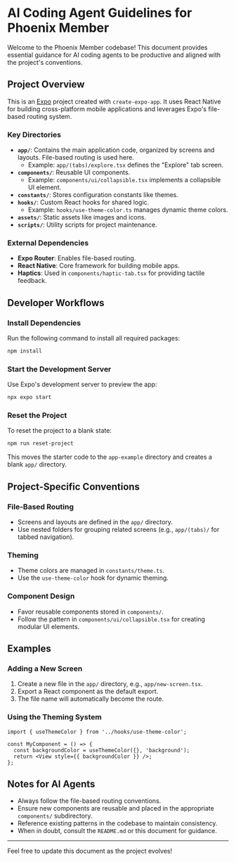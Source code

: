# AI Coding Agent Guidelines for Phoenix Member

Welcome to the Phoenix Member codebase! This document provides essential guidance for AI coding agents to be productive and aligned with the project's conventions.

## Project Overview

This is an [Expo](https://expo.dev) project created with `create-expo-app`. It uses React Native for building cross-platform mobile applications and leverages Expo's file-based routing system.

### Key Directories

- **`app/`**: Contains the main application code, organized by screens and layouts. File-based routing is used here.
  - Example: `app/(tabs)/explore.tsx` defines the "Explore" tab screen.
- **`components/`**: Reusable UI components.
  - Example: `components/ui/collapsible.tsx` implements a collapsible UI element.
- **`constants/`**: Stores configuration constants like themes.
- **`hooks/`**: Custom React hooks for shared logic.
  - Example: `hooks/use-theme-color.ts` manages dynamic theme colors.
- **`assets/`**: Static assets like images and icons.
- **`scripts/`**: Utility scripts for project maintenance.

### External Dependencies

- **Expo Router**: Enables file-based routing.
- **React Native**: Core framework for building mobile apps.
- **Haptics**: Used in `components/haptic-tab.tsx` for providing tactile feedback.

## Developer Workflows

### Install Dependencies

Run the following command to install all required packages:

```bash
npm install
```

### Start the Development Server

Use Expo's development server to preview the app:

```bash
npx expo start
```

### Reset the Project

To reset the project to a blank state:

```bash
npm run reset-project
```

This moves the starter code to the `app-example` directory and creates a blank `app/` directory.

## Project-Specific Conventions

### File-Based Routing

- Screens and layouts are defined in the `app/` directory.
- Use nested folders for grouping related screens (e.g., `app/(tabs)/` for tabbed navigation).

### Theming

- Theme colors are managed in `constants/theme.ts`.
- Use the `use-theme-color` hook for dynamic theming.

### Component Design

- Favor reusable components stored in `components/`.
- Follow the pattern in `components/ui/collapsible.tsx` for creating modular UI elements.

## Examples

### Adding a New Screen

1. Create a new file in the `app/` directory, e.g., `app/new-screen.tsx`.
2. Export a React component as the default export.
3. The file name will automatically become the route.

### Using the Theming System

```tsx
import { useThemeColor } from '../hooks/use-theme-color';

const MyComponent = () => {
  const backgroundColor = useThemeColor({}, 'background');
  return <View style={{ backgroundColor }} />;
};
```

## Notes for AI Agents

- Always follow the file-based routing conventions.
- Ensure new components are reusable and placed in the appropriate `components/` subdirectory.
- Reference existing patterns in the codebase to maintain consistency.
- When in doubt, consult the `README.md` or this document for guidance.

---

Feel free to update this document as the project evolves!